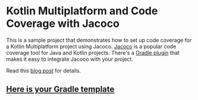 # Kotlin Multiplatform and Code Coverage with Jacoco

This is a sample project that demonstrates how to set up code coverage for a Kotlin Multiplatform project using Jacoco.
[Jacoco](https://www.eclemma.org/jacoco/) is a popular code coverage tool for Java and Kotlin projects.
There's a [Gradle plugin](https://docs.gradle.org/current/userguide/jacoco_plugin.html) that makes it easy to integrate Jacoco with your project.

Read this [blog post](https://www.tomaszezula.com/unlocking-test-coverage-in-kotlin-multiplatform-with-jacoco-and-github-actions-part-1) for details.

## [Here is your Gradle template](build.gradle.kt)


